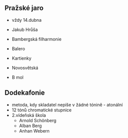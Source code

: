 ## Pražské jaro
- vždy 14.dubna
- Jakub Hrůša
- Bambergská filharmonie

- Balero
- Kartienky
- Novosvětská
- B mol

## Dodekafonie
- metoda, kdy skladatel nepíše v žádné tónině - atonální
- 12 tónů chromatické stupnice
- 2.vídeňská škola
  - Arnold Schönberg
  - Alban Berg
  - Anhan Webern
